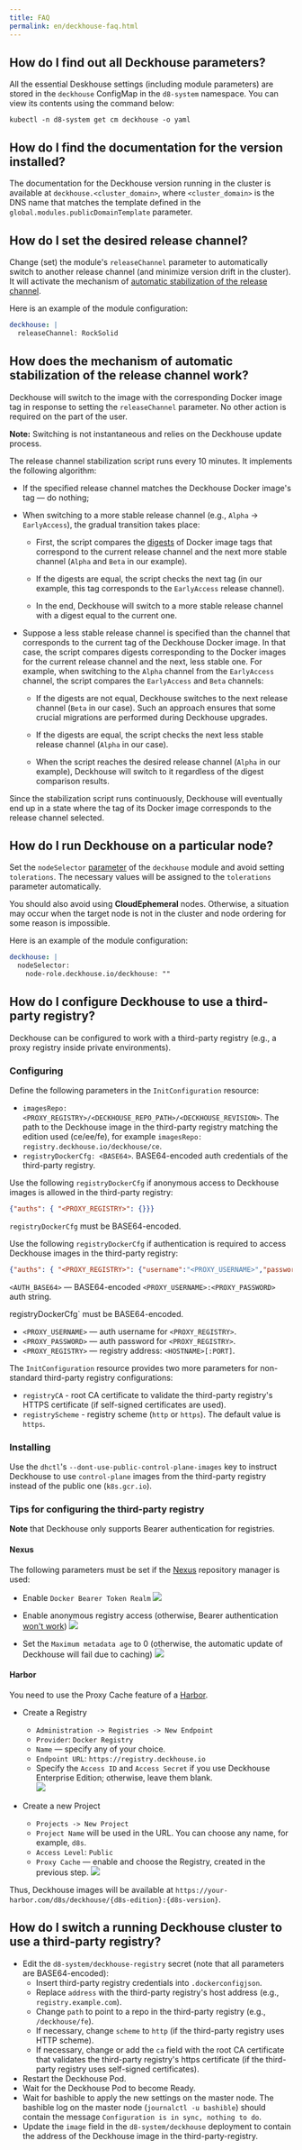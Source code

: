 ```yaml
---
title: FAQ
permalink: en/deckhouse-faq.html
---
```


## How do I find out all Deckhouse parameters?

All the essential Deskhouse settings (including module parameters) are stored in the `deckhouse` ConfigMap in the `d8-system` namespace. You can view its contents using the command below:
```
kubectl -n d8-system get cm deckhouse -o yaml
```

## How do I find the documentation for the version installed?

The documentation for the Deckhouse version running in the cluster is available at `deckhouse.<cluster_domain>`, where `<cluster_domain>` is the DNS name that matches the template defined in the `global.modules.publicDomainTemplate` parameter.

## How do I set the desired release channel?
Change (set) the module's `releaseChannel` parameter to automatically switch to another release channel (and minimize version drift in the cluster). It will activate the mechanism of [automatic stabilization of the release channel](#how-does-the-mechanism-of-automatic-stabilization-of-the-release-channel-work).

Here is an example of the module configuration:
```yaml
deckhouse: |
  releaseChannel: RockSolid
```

## How does the mechanism of automatic stabilization of the release channel work?
Deckhouse will switch to the image with the corresponding Docker image tag in response to setting the `releaseChannel` parameter. No other action is required on the part of the user.

**Note:** Switching is not instantaneous and relies on the Deckhouse update process.

The release channel stabilization script runs every 10 minutes. It implements the following algorithm:
* If the specified release channel matches the Deckhouse Docker image's tag — do nothing;
* When switching to a more stable release channel (e.g., `Alpha` -> `EarlyAccess`), the gradual transition takes place:

  - First, the script compares the [digests](https://success.mirantis.com/article/images-tagging-vs-digests) of Docker image tags that correspond to the current release channel and the next more stable channel (`Alpha` and `Beta` in our example).

  - If the digests are equal, the script checks the next tag (in our example, this tag corresponds to the `EarlyAccess` release channel).

  - In the end, Deckhouse will switch to a more stable release channel with a digest equal to the current one.

* Suppose a less stable release channel is specified than the channel that corresponds to the current tag of the Deckhouse Docker image. In that case, the script compares digests corresponding to the Docker images for the current release channel and the next, less stable one. For example, when switching to the `Alpha` channel from the `EarlyAccess` channel, the script compares the  `EarlyAccess` and `Beta` channels:

  - If the digests are not equal, Deckhouse switches to the next release channel (`Beta` in our case). Such an approach ensures that some crucial migrations are performed during Deckhouse upgrades.

  - If the digests are equal, the script checks the next less stable release channel (`Alpha` in our case).

  - When the script reaches the desired release channel (`Alpha` in our example), Deckhouse will switch to it regardless of the digest comparison results.

Since the stabilization script runs continuously, Deckhouse will eventually end up in a state where the tag of its Docker image corresponds to the release channel selected.

## How do I run Deckhouse on a particular node?
Set the `nodeSelector` [parameter](modules/020-deckhouse/configuration.html) of the `deckhouse` module and avoid setting `tolerations`. The necessary values will be assigned to the `tolerations` parameter automatically.

You should also avoid using **CloudEphemeral** nodes. Otherwise, a situation may occur when the target node is not in the cluster and node ordering for some reason is impossible.

Here is an example of the module configuration:
```yaml
deckhouse: |
  nodeSelector:
    node-role.deckhouse.io/deckhouse: ""
```
## How do I configure Deckhouse to use a third-party registry?

Deckhouse can be configured to work with a third-party registry (e.g., a proxy registry inside private environments).

### Configuring
Define the following parameters in the `InitConfiguration` resource:
- `imagesRepo: <PROXY_REGISTRY>/<DECKHOUSE_REPO_PATH>/<DECKHOUSE_REVISION>`. The path to the Deckhouse image in the third-party registry matching the edition used (ce/ee/fe), for example `imagesRepo: registry.deckhouse.io/deckhouse/ce`.
- `registryDockerCfg: <BASE64>`. BASE64-encoded auth credentials of the third-party registry.

Use the following `registryDockerCfg` if anonymous access to Deckhouse images is allowed in the third-party registry:
```json
{"auths": { "<PROXY_REGISTRY>": {}}}
```
`registryDockerCfg` must be BASE64-encoded.

Use the following `registryDockerCfg` if authentication is required to access Deckhouse images in the third-party registry:
```json
{"auths": { "<PROXY_REGISTRY>": {"username":"<PROXY_USERNAME>","password":"<PROXY_PASSWORD>","auth":"<AUTH_BASE64>"}}}
```

`<AUTH_BASE64>` — BASE64-encoded `<PROXY_USERNAME>:<PROXY_PASSWORD>` auth string.

registryDockerCfg` must be BASE64-encoded.

* `<PROXY_USERNAME>` — auth username for `<PROXY_REGISTRY>`.
* `<PROXY_PASSWORD>` — auth password for `<PROXY_REGISTRY>`.
* `<PROXY_REGISTRY>` — registry address: `<HOSTNAME>[:PORT]`.

The `InitConfiguration` resource provides two more parameters for non-standard third-party registry configurations:
- `registryCA` - root CA certificate to validate the third-party registry's HTTPS certificate (if self-signed certificates are used).
- `registryScheme` - registry scheme (`http` or `https`). The default value is `https`.

### Installing
Use the `dhctl`'s `--dont-use-public-control-plane-images` key to instruct Deckhouse to use `control-plane` images from the third-party registry instead of the public one (`k8s.gcr.io`).

### Tips for configuring the third-party registry

**Note** that Deckhouse only supports Bearer authentication for registries.

#### Nexus
The following parameters must be set if the [Nexus](https://github.com/sonatype/nexus-public) repository manager is used:

* Enable `Docker Bearer Token Realm`
  ![](../images/registry/nexus/Nexus1.png)

* Enable anonymous registry access (otherwise, Bearer authentication [won't work](https://help.sonatype.com/repomanager3/system-configuration/user-authentication#UserAuthentication-security-realms))
  ![](../images/registry/nexus/Nexus2.png)

* Set the `Maximum metadata age` to 0 (otherwise, the automatic update of Deckhouse will fail due to caching)
  ![](../images/registry/nexus/Nexus3.png)

#### Harbor
You need to use the Proxy Cache feature of a [Harbor](https://github.com/goharbor/harbor).

* Create a Registry 
  - `Administration -> Registries -> New Endpoint`
  - `Provider`: `Docker Registry`
  - `Name` — specify any of your choice.
  - `Endpoint URL`: `https://registry.deckhouse.io`
  - Specify the `Access ID` and `Access Secret` if you use Deckhouse Enterprise Edition; otherwise, leave them blank.  
![](images/registry/harbor/harbor1.png)

* Create a new Project
  - `Projects -> New Project`
  - `Project Name` will be used in the URL. You can choose any name, for example, `d8s`.
  - `Access Level`: `Public`
  - `Proxy Cache` — enable and choose the Registry, created in the previous step.
![](images/registry/harbor/harbor2.png)

Thus, Deckhouse images will be available at `https://your-harbor.com/d8s/deckhouse/{d8s-edition}:{d8s-version}`.

## How do I switch a running Deckhouse cluster to use a third-party registry?

* Edit the `d8-system/deckhouse-registry` secret (note that all parameters are BASE64-encoded):
  * Insert third-party registry credentials into `.dockerconfigjson`.
  * Replace `address` with the third-party registry's host address (e.g., `registry.example.com`).
  * Change `path` to point to a repo in the third-party registry (e.g., `/deckhouse/fe`).
  * If necessary, change `scheme` to `http` (if the third-party registry uses HTTP scheme).
  * If necessary, change or add the `ca` field with the root CA certificate that validates the third-party registry's https certificate (if the third-party registry uses self-signed certificates).
* Restart the Deckhouse Pod.
* Wait for the Deckhouse Pod to become Ready.
* Wait for bashible to apply the new settings on the master node. The bashible log on the master node (`journalctl -u bashible`) should contain the message `Configuration is in sync, nothing to do`.
* Update the `image` field in the `d8-system/deckhouse` deployment to contain the address of the Deckhouse image in the third-party-registry.
